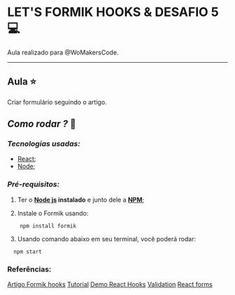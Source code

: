 # LET'S FORMIK HOOKS & DESAFIO 5 💻
Aula realizado para @WoMakersCode.

******

## Aula ⭐️
Criar formulário seguindo o artigo.

## *Como rodar ?* 🚀
### *Tecnologias usadas:*
- [React](https://pt-br.reactjs.org/);
- [Node](https://nodejs.org/en/);

###  *Pré-requisitos:*
1. Ter o **[Node js](https://nodejs.org/en/) instalado** e junto dele a **[NPM](https://www.npmjs.com/)**;

2. Instale o Formik usando: 

```
    npm install formik
```

3. Usando comando abaixo em seu terminal, você poderá rodar:

```
  npm start
```

### Referências:

[Artigo Formik hooks](https://medium.com/@yuriwtoledo/formik-hooks-api-oficial-a79f803970a1)
[Tutorial](https://www.youtube.com/playlist?list=PL0zVEGEvSaeEd9hlmCXrk5yUyqUag-n84)
[Demo React Hooks](https://github.com/ramonprata/react-hooks-demo/tree/master/src/hooksDemo)
[Validation](https://jaredpalmer.com/formik/docs/guides/validation)
[React forms](https://jaredpalmer.com/formik/docs/guides/validation)